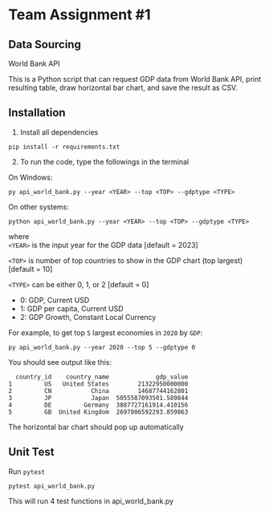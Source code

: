 # Team Assignment #1
## Data Sourcing
World Bank API

This is a Python script that can request GDP data from World Bank API, print resulting table, draw horizontal bar chart, and save the result as CSV.

## Installation

1. Install all dependencies
```
pip install -r requirements.txt
```

2. To run the code, type the followings in the terminal

On Windows:
```
py api_world_bank.py --year <YEAR> --top <TOP> --gdptype <TYPE>
```

On other systems:
```
python api_world_bank.py --year <YEAR> --top <TOP> --gdptype <TYPE>
```
where   
`<YEAR>` is the input year for the GDP data [default = 2023]

`<TOP>` is number of top countries to show in the GDP chart (top largest) [default = 10]

`<TYPE>` can be either 0, 1, or 2 [default = 0]
- 0: GDP, Current USD
- 1: GDP per capita, Current USD
- 2: GDP Growth, Constant Local Currency

For example, to get top `5` largest economies in `2020` by `GDP`:
```
py api_world_bank.py --year 2020 --top 5 --gdptype 0
```
You should see output like this:
```
  country_id    country_name             gdp_value
1         US   United States        21322950000000
2         CN           China        14687744162801
3         JP           Japan  5055587093501.589844
4         DE         Germany  3887727161914.410156
5         GB  United Kingdom  2697806592293.859863
```
The horizontal bar chart should pop up automatically


## Unit Test
Run `pytest`
```
pytest api_world_bank.py
```
This will run 4 test functions in api_world_bank.py
